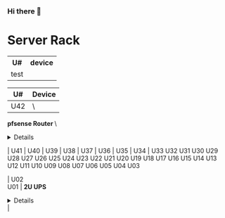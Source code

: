 ### Hi there 👋

<!--
**cTurtle98/cTurtle98** is a ✨ _special_ ✨ repository because its `README.md` (this file) appears on your GitHub profile.

Here are some ideas to get you started:

- 🔭 I’m currently working on ...
- 🌱 I’m currently learning ...
- 👯 I’m looking to collaborate on ...
- 🤔 I’m looking for help with ...
- 💬 Ask me about ...
- 📫 How to reach me: ...
- 😄 Pronouns: ...
- ⚡ Fun fact: ...
-->


# Server Rack

<table>
  <tr>
    <th> U# </th> <th> device </th>
  </tr>
  <tr>
    <td> test </td> 
  </tr>
</table>

| U# | Device |
| -- | -- |
| U42 | \
<b> pfsense Router </b> \
<details> Dell r210ii </details>
  
  
| U41
| U40
| U39
| U38
| U37
| U36
| U35
| U34
| U33
U32
U31
U30
U29
U28
U27
U26
U25
U24
U23
U22
U21
U20
U19
U18
U17
U16
U15
U14
U13
U12
U11
U10
U09
U08
U07
U06
U05
U04
U03

| U02 <br> U01 | <b> 2U UPS </b> <details> APC DLA1500RM2U  </details> |

